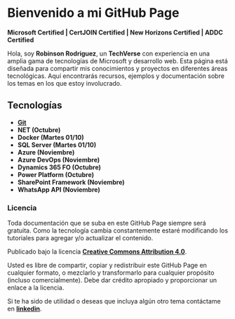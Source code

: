 # Bienvenido a mi GitHub Page
**Microsoft Certified | CertJOIN Certified | New Horizons Certified | ADDC Certified**

Hola, soy **Robinson Rodriguez**, un **TechVerse** con experiencia en una amplia gama de tecnologías de Microsoft y desarrollo web. Esta página está diseñada para compartir mis conocimientos y proyectos en diferentes áreas tecnológicas. Aquí encontrarás recursos, ejemplos y documentación sobre los temas en los que estoy involucrado.

## Tecnologías
* **[Git](/tech-skills/git)**
* **NET (Octubre)**
* **Docker (Martes 01/10)**
* **SQL Server (Martes 01/10)**
* **Azure (Noviembre)**
* **Azure DevOps (Noviembre)**
* **Dynamics 365 FO (Octubre)**
* **Power Platform (Octubre)**
* **SharePoint Framework (Noviembre)**
* **WhatsApp API (Noviembre)**

### Licencia
Toda documentación que se suba en este GitHub Page siempre será gratuita. Como la tecnología cambia constantemente estaré modificando los tutoriales para agregar y/o actualizar el contenido.

Publicado bajo la licencia **[Creative Commons Attribution 4.0](https://creativecommons.org/licenses/by/4.0/)**.

Usted es libre de compartir, copiar y redistribuir este GitHub Page en cualquier formato, o mezclarlo y transformarlo para cualquier propósito (incluso comercialmente). Debe dar crédito apropiado y proporcionar un enlace a la licencia.

Si te ha sido de utilidad o deseas que incluya algún otro tema contáctame en **[linkedin]**.


[linkedin]: https://www.linkedin.com/in/robinsonjra/